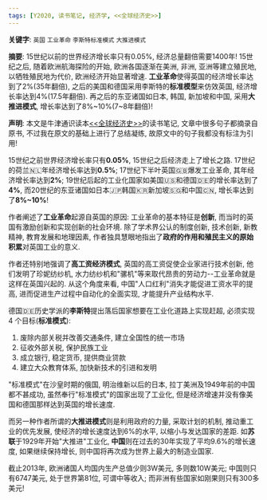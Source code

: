 ```yaml
---
tags: [Y2020, 读书笔记, 经济学, <<全球经济史>>]
---
```


**关键字**: `英国` `工业革命` `李斯特标准模式` `大推进模式`

**摘要**: 15世纪以前的世界经济增长率只有0.05%, 经济总量翻倍需要1400年! 15世纪之后, 随着欧洲航海探险的开始, 欧洲各国逐渐在美洲, 非洲, 亚洲等建立殖民地, 以牺牲殖民地为代价, 欧洲经济开始显著增速. **工业革命**使得英国的经济增长率达到了2%(35年翻倍), 之后的美国和德国采用李斯特的**标准模型**来仿效英国, 经济增长率达到4%(17.5年翻倍). 再之后的东亚诸国如日本, 韩国, 新加坡和中国, 采用**大推进模式**, 增长率达到了8%~10%(7~8年翻倍)!

**声明**: 本文是牛津通识读本[<<全球经济史>>](https://book.douban.com/subject/26345472/)的读书笔记, 文章中很多句子都摘录自原书, 不过我在原文的基础上进行了总结凝练, 故原文中的句子我都没有标注为引用!

15世纪之前世界经济增长率只有**0.05%**, 15世纪之后经济走上了增长之路. 17世纪的荷兰🇳🇱年经济增长率达到**0.5%**; 17世纪下半叶英国🇬🇧爆发工业革命, 其年经济增长率达到**2%**; 19世纪后起的工业化国家如美国🇺🇸和德国🇩🇪的增长率达到了**4%**, 而20世纪的东亚诸国如日本🇯🇵韩国🇰🇷新加坡🇸🇬和中国🇨🇳, 增长率达到了**8%~10%**!

作者阐述了**工业革命**起源自英国的原因: 工业革命的基本特征是**创新**, 而当时的英国有激励创新和实现创新的社会环境. 除了学术界公认的制度创新, 技术创新, 新教精神, 教育发展和地理因素, 作者独具慧眼地指出了**政府的作用和殖民主义的原始积累**对英国工业的意义.

作者还特别地强调了**高工资经济模式**, 英国的高工资促使企业家进行技术创新, 他们发明了珍妮纺纱机, 水力纺纱机和"骡机"等来取代昂贵的劳动力--工业革命就是这样在英国兴起的. 从这个角度来看, 中国"人口红利"消失才能促进工资水平的提高, 进而促进生产过程中自动化的全面实现, 才能提升产业结构水平.

德国🇩🇪历史学派的**李斯特**提出落后国家想要在工业化道路上实现赶超, 必须实现 4 个目标(**标准模式**):

1. 废除内部关税并改善交通条件, 建立全国性的统一市场
2. 征收外部关税, 保护民族工业
3. 成立银行, 稳定货币, 提供商业贷款
4. 建立大众教育体系, 加快新技术的引进和发明

"标准模式"在沙皇时期的俄国, 明治维新以后的日本, 拉丁美洲及1949年前的中国都不甚成功, 虽然奉行"标准模式"的国家出现了工业化, 但是经济增速并没有像美国和德国那样达到英国的增长速度.

而另一种作者所谓的**大推进模式**则是利用政府的力量, 采取计划的机制, 推动重工业的优先发展, 使经济的增长速度达到6%的水平, 以缩小与发达国家的差距. 如**苏联**于1929年开始"大推进"工业化, **中国**则在过去的30年实现了平均9.6%的增长速度, 如果继续保持增长, 则中国将再次成为世界上最大的制造业国家.

截止2013年, 欧洲诸国人均国内生产总值少则3W美元, 多则数10W美元; 中国则只有6747美元, 处于世界第81位, 可谓中等收入; 而非洲有些国家如刚果则只有300多美元!